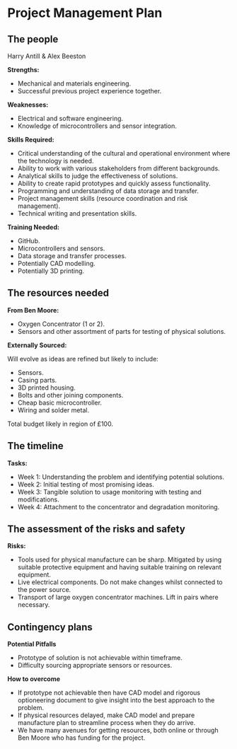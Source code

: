 # Project Management Plan


## The people

Harry Antill & Alex Beeston

**Strengths:**
- Mechanical and materials engineering. 
- Successful previous project experience together.

**Weaknesses:**
- Electrical and software engineering.
- Knowledge of microcontrollers and sensor integration.

**Skills Required:**
- Critical understanding of the cultural and operational environment where the technology is needed.
- Ability to work with various stakeholders from different backgrounds.
- Analytical skills to judge the effectiveness of solutions.
- Ability to create rapid prototypes and quickly assess functionality. 
- Programming and understanding of data storage and transfer.
- Project management skills (resource coordination and risk management).
- Technical writing and presentation skills.

**Training Needed:**
- GitHub.
- Microcontrollers and sensors.
- Data storage and transfer processes.
- Potentially CAD modelling.
- Potentially 3D printing.

## The resources needed

**From Ben Moore:**
- Oxygen Concentrator (1 or 2).
- Sensors and other assortment of parts for testing of physical solutions.

**Externally Sourced:**

Will evolve as ideas are refined but likely to include:
- Sensors.
- Casing parts.
- 3D printed housing.
- Bolts and other joining components.
- Cheap basic microcontroller.
- Wiring and solder metal.

Total budget likely in region of £100. 

## The timeline

**Tasks:**
- Week 1: Understanding the problem and identifying potential solutions.
- Week 2: Initial testing of most promising ideas.
- Week 3: Tangible solution to usage monitoring with testing and modifications.
- Week 4: Attachment to the concentrator and degradation monitoring.

## The assessment of the risks and safety

**Risks:**
- Tools used for physical manufacture can be sharp. Mitigated by using suitable protective equipment and having suitable training on relevant equipment.
- Live electrical components. Do not make changes whilst connected to the power source.
- Transport of large oxygen concentrator machines. Lift in pairs where necessary. 


## Contingency plans

**Potential Pitfalls**
- Prototype of solution is not achievable within timeframe. 
- Difficulty sourcing appropriate sensors or resources.

**How to overcome**
- If prototype not achievable then have CAD model and rigorous optioneering document to give insight into the best approach to the problem.
- If physical resources delayed, make CAD model and prepare manufacture plan to streamline process when they do arrive. 
- We have many avenues for getting resources, both online or through Ben Moore who has funding for the project.
